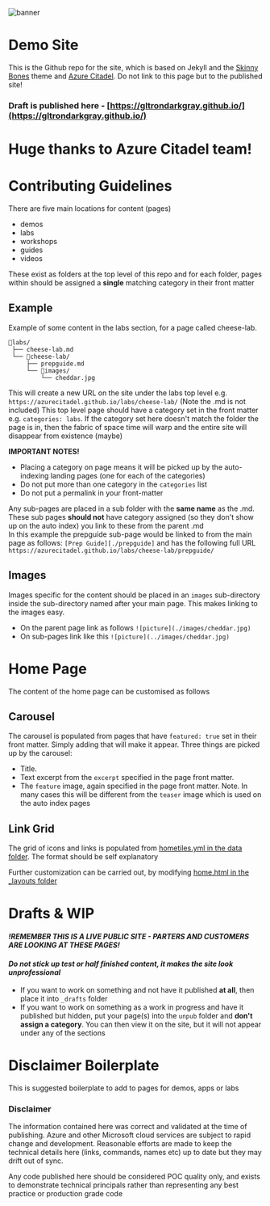 ![banner](src/assets/images/m365-banner.jpg)

# Demo Site
This is the Github repo for the site, which is based on Jekyll and the [Skinny Bones](https://github.com/mmistakes/skinny-bones-jekyll) theme and [Azure Citadel](https://azurecitadel.github.io). Do not link to this page but to the published site!

### Draft is published here - [https://gltrondarkgray.github.io/](https://gltrondarkgray.github.io/)

# Huge thanks to Azure Citadel team!

# Contributing Guidelines
There are five main locations for content (pages)
- demos
- labs
- workshops
- guides
- videos

These exist as folders at the top level of this repo and for each folder, pages within should be assigned a **single** matching category in their front matter

## Example
Example of some content in the labs section, for a page called cheese-lab.
```
📁labs/
 ├── cheese-lab.md
 └── 📁cheese-lab/
     ├── prepguide.md
     └── 📁images/
         └── cheddar.jpg
```
This will create a new URL on the site under the labs top level e.g. `https://azurecitadel.github.io/labs/cheese-lab/` (Note the .md is not included)
This top level page should have a category set in the front matter e.g. `categories: labs`. If the category set here doesn't match the folder the page is in, then the fabric of space time will warp and the entire site will disappear from existence (maybe)

**IMPORTANT NOTES!** 
- Placing a category on page means it will be picked up by the auto-indexing landing pages (one for each of the categories)
- Do not put more than one category in the `categories` list
- Do not put a permalink in your front-matter

Any sub-pages are placed in a sub folder with the **same name** as the .md. These sub pages **should not** have category assigned (so they don't show up on the auto index) you link to these from the parent .md  
In this example the prepguide sub-page would be linked to from the main page as follows: `[Prep Guide][./prepguide]`
and has the following full URL `https://azurecitadel.github.io/labs/cheese-lab/prepguide/`

## Images
Images specific for the content should be placed in an `images` sub-directory inside the sub-directory named after your main page. This makes linking to the images easy.

- On the parent page link as follows `![picture](./images/cheddar.jpg)`
- On sub-pages link like this `![picture](../images/cheddar.jpg)`


# Home Page
The content of the home page can be customised as follows

## Carousel 
The carousel is populated from pages that have `featured: true` set in their front matter. Simply adding that will make it appear. Three things are picked up by the carousel:
- Title.
- Text excerpt from the `excerpt` specified in the page front matter.
- The `feature` image, again specified in the page front matter. Note. In many cases this will be different from the `teaser` image which is used on the auto index pages

## Link Grid
The grid of icons and links is populated from [hometiles.yml in the data folder](_data/hometiles.yml). The format should be self explanatory

Further customization can be carried out, by modifying [home.html in the _layouts folder](_layouts/home.html)

# Drafts & WIP

#### *!REMEMBER THIS IS A LIVE PUBLIC SITE - PARTERS AND CUSTOMERS ARE LOOKING AT THESE PAGES!*
#### *Do not stick up test or half finished content, it makes the site look unprofessional*

- If you want to work on something and not have it published **at all**, then place it into `_drafts` folder
- If you want to work on something as a work in progress and have it published but hidden, put your page(s) into the `unpub` folder and **don't assign a category**. You can then view it on the site, but it will not appear under any of the sections


# Disclaimer Boilerplate
This is suggested boilerplate to add to pages for demos, apps or labs


### Disclaimer
The information contained here was correct and validated at the time of publishing. Azure and other Microsoft cloud services are subject to rapid change and development. Reasonable efforts are made to keep the technical details here (links, commands, names etc) up to date but they may drift out of sync.  

Any code published here should be considered POC quality only, and exists to demonstrate technical principals rather than representing any best practice or production grade code


